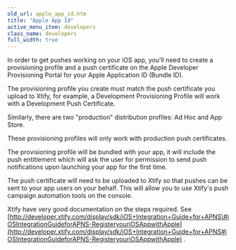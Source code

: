 ```yaml
---
old_url: apple_app_id.htm
title: "Apple App Id"
active_menu_item: developers
class_name: developers
full_width: true
---
```



In order to get pushes working on your iOS app, you'll need to create a provisioning profile and a push certificate on the Apple Developer Provisioning Portal for your Apple Application ID (Bundle ID).

The provisioning profile you create must match the push certificate you upload to Xtify, for example, a Development Provisioning Profile will work with a Development Push Certificate.

Similarly, there are two "production" distribution profiles: Ad Hoc and App Store.

These provisioning profiles will only work with production push certificates.

The provisioning profile will be bundled with your app, it will include the push entitlement which will ask the user for permission to send push notifications upon launching your app for the first time.

The push certificate will need to be uploaded to Xtify so that pushes can be sent to your app users on your behalf. This will allow you to use Xtify's push campaign automation tools on the console.

Xtify have very good documentation on the steps required. See [http://developer.xtify.com/display/sdk/iOS+Integration+Guide+for+APNS\#iOSIntegrationGuideforAPNS-RegisteryouriOSAppwithApple](http://developer.xtify.com/display/sdk/iOS+Integration+Guide+for+APNS#iOSIntegrationGuideforAPNS-RegisteryouriOSAppwithApple) .

